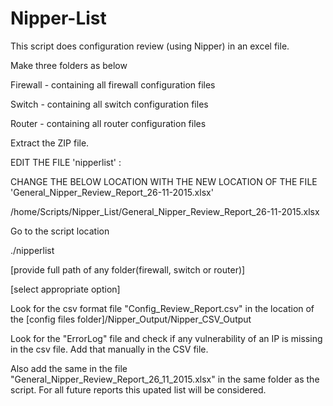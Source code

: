 # Nipper-List

This script does configuration review (using Nipper) in an excel file.

Make three folders as below

Firewall - containing all firewall configuration files

Switch - containing all switch configuration files

Router - containing all router configuration files

Extract the ZIP file.

EDIT THE FILE 'nipperlist' :

CHANGE THE BELOW LOCATION WITH THE NEW LOCATION OF THE FILE 'General_Nipper_Review_Report_26-11-2015.xlsx'

/home/Scripts/Nipper_List/General_Nipper_Review_Report_26-11-2015.xlsx

Go to the script location

./nipperlist

[provide full path of any folder(firewall, switch or router)]

[select appropriate option]

Look for the csv format file "Config_Review_Report.csv" in the location of the [config files folder]/Nipper_Output/Nipper_CSV_Output

Look for the "ErrorLog" file and check if any vulnerability of an IP is missing in the csv file. Add that manually in the CSV file.

Also add the same in the file "General_Nipper_Review_Report_26_11_2015.xlsx" in the same folder as the script. For all future reports this upated list will be considered.
